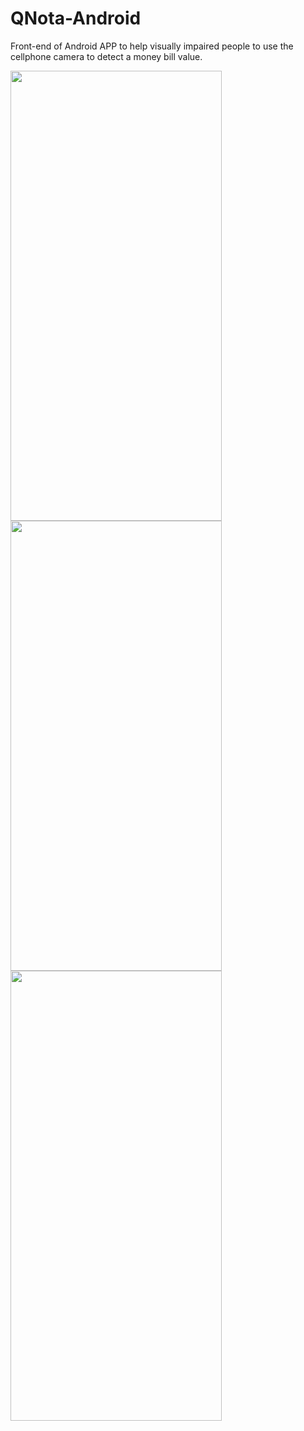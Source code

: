 # QNota-Android

Front-end of Android APP to help visually impaired people to use the cellphone camera to detect a money bill value.

<img src="doc/Captura%20de%20Tela%202020-11-29%20às%2002.37.51.png" height="720" width="338">

<img src="doc/Captura%20de%20Tela%202020-11-29%20às%2002.41.58.png" height="720" width="338"> 

<img src="doc/Captura%20de%20Tela%202020-11-29%20às%2002.42.47.png" height="720" width="338">
